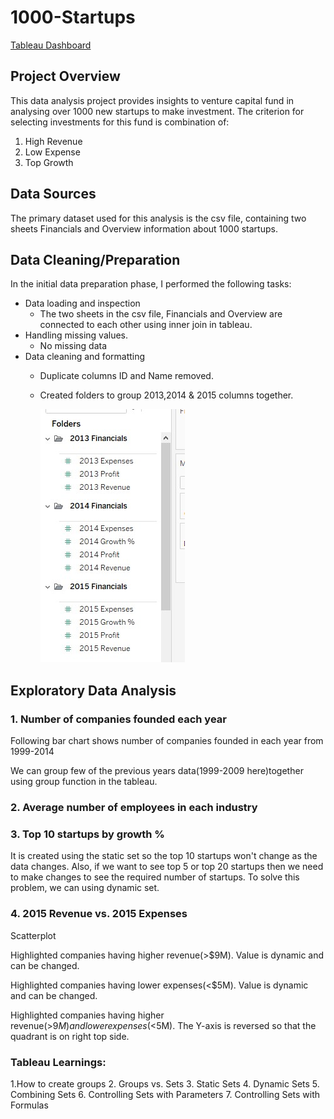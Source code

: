 # 1000-Startups
[Tableau Dashboard](https://public.tableau.com/app/profile/akshay.saraf/viz/TopStartupsforVCInvestment/TopStartups#1)

## Project Overview
This data analysis project provides insights to venture capital fund in analysing over 1000 new startups to make investment. 
The criterion for selecting investments for this fund is combination of:
1. High Revenue
2. Low Expense
3. Top Growth

## Data Sources
The primary dataset used for this analysis is the csv file, containing two sheets Financials and Overview information about 1000 startups.

## Data Cleaning/Preparation
In the initial data preparation phase, I performed the following tasks:

- Data loading and inspection
  - The two sheets in the csv file, Financials and Overview are connected to each other using inner join in tableau.
- Handling missing values.
  - No missing data
- Data cleaning and formatting
  - Duplicate columns ID and Name removed.
  - Created folders to group 2013,2014 & 2015 columns together.

    ![Folders](Folders.jpg)

## Exploratory Data Analysis
### 1. Number of companies founded each year
Following bar chart shows number of companies founded in each year from 1999-2014

We can group few of the previous years data(1999-2009 here)together using group function in the tableau.

### 2. Average number of employees in each industry

### 3. Top 10 startups by growth %
It is created using the static set so the top 10 startups won't change as the data changes. Also, if we want to see top 5 or top 20 startups then we need to make changes to see the required number of startups. To solve this problem, we can using dynamic set.

### 4. 2015 Revenue vs. 2015 Expenses
Scatterplot

Highlighted companies having higher revenue(>$9M). Value is dynamic and can be changed.

Highlighted companies having lower expenses(<$5M). Value is dynamic and can be changed.

Highlighted companies having higher revenue(>$9M) and lower expenses(<$5M). The Y-axis is reversed so that the quadrant is on right top side.


### Tableau Learnings:
1.How to create groups
2. Groups vs. Sets
3. Static Sets
4. Dynamic Sets
5. Combining Sets
6. Controlling Sets with Parameters
7. Controlling Sets with Formulas
  

